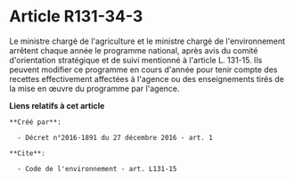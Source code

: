 # Article R131-34-3

Le ministre chargé de l'agriculture et le ministre chargé de l'environnement arrêtent chaque année le programme national,
après avis du comité d'orientation stratégique et de suivi mentionné à l'article L. 131-15. Ils peuvent modifier ce programme
en cours d'année pour tenir compte des recettes effectivement affectées à l'agence ou des enseignements tirés de la mise en
œuvre du programme par l'agence.

**Liens relatifs à cet article**

	**Créé par**:

	  - Décret n°2016-1891 du 27 décembre 2016 - art. 1

	**Cite**:

	  - Code de l'environnement - art. L131-15
